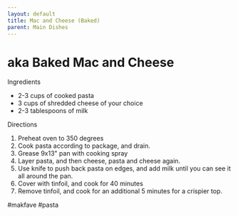 ```yaml
---
layout: default
title: Mac and Cheese (Baked)
parent: Main Dishes
---
```


# aka Baked Mac and Cheese

Ingredients
  * 2-3 cups of cooked pasta
  * 3 cups of shredded cheese of your choice
  * 2-3 tablespoons of milk

Directions
  1. Preheat oven to 350 degrees
  2. Cook pasta according to package, and drain.
  3. Grease 9x13" pan with cooking spray
  4. Layer pasta, and then cheese, pasta and cheese again.
  5. Use knife to push back pasta on edges, and add milk until you can see it all around the pan.
  6. Cover with tinfoil, and cook for 40 minutes
  7. Remove tinfoil, and cook for an additional 5 minutes for a crispier top. 

#makfave #pasta

